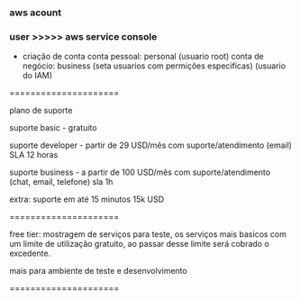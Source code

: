 ### aws acount

### user >>>>> aws service console ###

- criação de conta
  conta pessoal: personal (usuario root)
  conta de negócio: business (seta usuarios com permições especificas) (usuario do IAM)

=====================

plano de suporte

suporte basic - gratuito

suporte developer - partir de 29 USD/mês
com suporte/atendimento (email) SLA 12 horas

suporte business - a partir de 100 USD/mês
com suporte/atendimento (chat, email, telefone) sla 1h

extra: suporte em até 15 minutos 15k USD

=====================

free tier: mostragem de serviços para teste, os serviços
mais basicos com um limite de utilização gratuito, ao passar desse limite será cobrado o excedente.

mais para ambiente de teste e desenvolvimento

=====================

